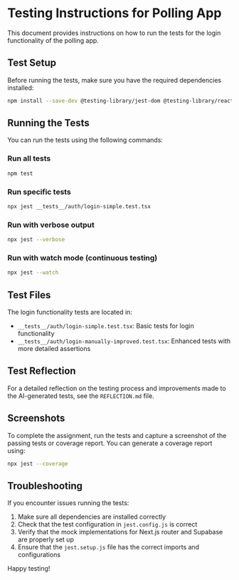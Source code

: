 # Testing Instructions for Polling App

This document provides instructions on how to run the tests for the login functionality of the polling app.

## Test Setup

Before running the tests, make sure you have the required dependencies installed:

```bash
npm install --save-dev @testing-library/jest-dom @testing-library/react @testing-library/user-event jest jest-environment-jsdom
```

## Running the Tests

You can run the tests using the following commands:

### Run all tests
```bash
npm test
```

### Run specific tests
```bash
npx jest __tests__/auth/login-simple.test.tsx
```

### Run with verbose output
```bash
npx jest --verbose
```

### Run with watch mode (continuous testing)
```bash
npx jest --watch
```

## Test Files

The login functionality tests are located in:
- `__tests__/auth/login-simple.test.tsx`: Basic tests for login functionality
- `__tests__/auth/login-manually-improved.test.tsx`: Enhanced tests with more detailed assertions

## Test Reflection

For a detailed reflection on the testing process and improvements made to the AI-generated tests, see the `REFLECTION.md` file.

## Screenshots

To complete the assignment, run the tests and capture a screenshot of the passing tests or coverage report. You can generate a coverage report using:

```bash
npx jest --coverage
```

## Troubleshooting

If you encounter issues running the tests:

1. Make sure all dependencies are installed correctly
2. Check that the test configuration in `jest.config.js` is correct
3. Verify that the mock implementations for Next.js router and Supabase are properly set up
4. Ensure that the `jest.setup.js` file has the correct imports and configurations

Happy testing!
